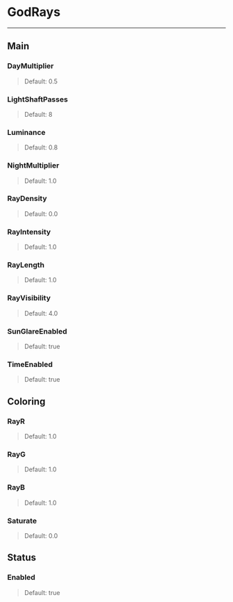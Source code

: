 # GodRays

---

## Main

### DayMultiplier

>Default: 0.5

### LightShaftPasses

>Default: 8

### Luminance

>Default: 0.8

### NightMultiplier

>Default: 1.0

### RayDensity

>Default: 0.0

### RayIntensity

>Default: 1.0

### RayLength

>Default: 1.0

### RayVisibility

>Default: 4.0

### SunGlareEnabled

>Default: true

### TimeEnabled

>Default: true

## Coloring

### RayR

>Default: 1.0

### RayG

>Default: 1.0

### RayB

>Default: 1.0

### Saturate

>Default: 0.0

## Status

### Enabled

>Default: true
